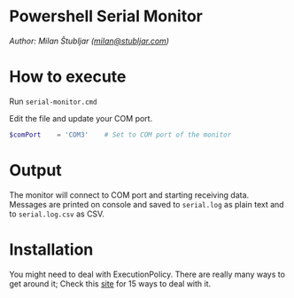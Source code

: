# Powershell Serial Monitor
_Author: Milan Štubljar (milan@stubljar.com)_

# How to execute
Run ```serial-monitor.cmd```

Edit the file and update your COM port. 
```powershell
$comPort    = 'COM3'    # Set to COM port of the monitor
```

# Output
The monitor will connect to COM port and starting receiving data.
Messages are printed on console and saved to ```serial.log``` as plain text and to ```serial.log.csv``` as CSV.

# Installation

You might need to deal with ExecutionPolicy.
There are really many ways to get around it; Check this [site](https://www.netspi.com/blog/technical/network-penetration-testing/15-ways-to-bypass-the-powershell-execution-policy/) for 15 ways to deal with it. 
